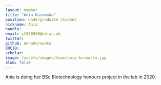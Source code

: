 ```yaml
---
layout: member
title: "Ania Kurowska"
position: Undergraduate student
nickname: Ania
handle: 
email: s1650030@ed.ac.uk
twitter: 
github: AnnaKurowska
ORCID: 
scholar: 
image: /assets/images/team/ania-kurowska.jpg
alum: false
---
```


Ania is doing her BSc Biotechnology honours project in the lab in 2020.



